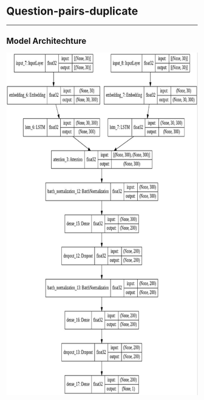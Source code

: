 # Question-pairs-duplicate
<hr>

## Model Architechture
<div align='center'>
  <img src = "https://github.com/praneethratna/Question-pairs-duplicate/blob/master/model.jpeg" alt = "drawing" width = "900" height = "900"/></br>
</div>  
